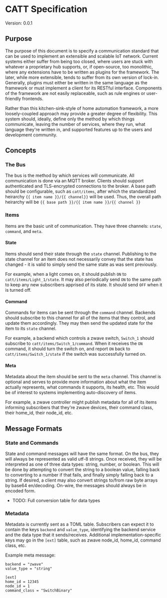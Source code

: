CATT Specification
==================

Version: 0.0.1

## Purpose

The purpose of this document is to specify a communication standard that can be
used to implement an extensible and scalable IoT network. Current systems either
suffer from being too closed, where users are stuck with whatever a proprietary
hub supports, or, if open-source, too monolithic, where any extensions have to
be written as plugins for the framework. The later, while more extensible, tends
to suffer from its own version of lock-in. Generally, plugins must either be
written in the same language as the framework or must implement a client for its
RESTful interface. Components of the framework are not easily replaceable, such
as rule engines or user-friendly frontends.

Rather than this kitchen-sink-style of home automation framework, a more
loosely-coupled approach may provide a greater degree of flexibility. This
system should, ideally, define only the method by which things communicate,
leaving the number of services, where they run, what language they're written
in, and supported features up to the users and development community.

## Concepts

### The Bus

The bus is the method by which services will communicate. All communication is
done via an MQTT broker. Clients should support authenticated and TLS-encrypted
connections to the broker. A base path should be configurable, such as
`catt/items`, after which the standardized heirarchy
`{{ item name }}/{{ channel}}` will be used. Thus, the overall path heirarchy will be
`{{ base path }}/{{ item name }}/{{ channel }}`

### Items

Items are the basic unit of communication. They have three channels: `state`,
`command`, and `meta`.

#### State

Items should send their state through the `state` channel. Publishing to the state
channel for an item does not necessarily convey that the state has changed - it
is valid to simply send the same state as was sent previously.

For example, when a light comes on, it should publish `ON` to
`catt/items/Light_1/state`. It may also periodically send `ON` to the same path
to keep any new subscribers apprised of its state. It should send `OFF` when it
is turned off.

#### Command

Commands for items can be sent through the `command` channel. Backends should
subscribe to this channel for all of the items that they control, and update
them accordingly. They may then send the updated state for the item to its
`state` channel.

For example, a backend which controls a zwave switch, `Switch_1` should
subscribe to `catt/items/Switch_1/command`. When it receives the `ON` command,
it should turn the switch on, and report `ON` back to
`catt/items/Switch_1/state` if the switch was successfully turned on.

#### Meta

Metadata about the item should be sent to the `meta` channel. This channel is
optional and serves to provide more information about what the item
actually represents, what commands it supports, its health, etc. This would be
of interest to systems implementing auto-discovery of items.

For example, a zwave controller might publish metadata for all of its items
informing subscribers that they're zwave devices, their command class, their
home\_id, their node\_id, etc.

## Message Formats

### State and Commands

State and command messages will have the same format. On the bus, they will
always be represented as valid utf-8 strings. Once received, they will be
interpreted as one of three data types: string, number, or boolean. This will be
done by attempting to convert the string to a boolean value, falling back to
converting to a number if that fails, and finally simply falling back to a
string. If desired, a client may also convert strings to/from raw byte arrays by
base64 en/decoding. On-wire, the messages should always be in encoded form.

* TODO: Full conversion table for data types

### Metadata

Metadata is currently sent as a TOML table. Subscribers can expect it to contain the keys `backend` and `value_type`, identifying the backend service and the data type that it sends/receives. Additional implementation-specific keys may go in the `[ext]` table, such as zwave node_id, home_id, command class, etc.

Example meta message:

```
backend = "zwave"
value_type = "string"

[ext]
home_id = 12345
node_id = 1
command_class = "SwitchBinary"
````
